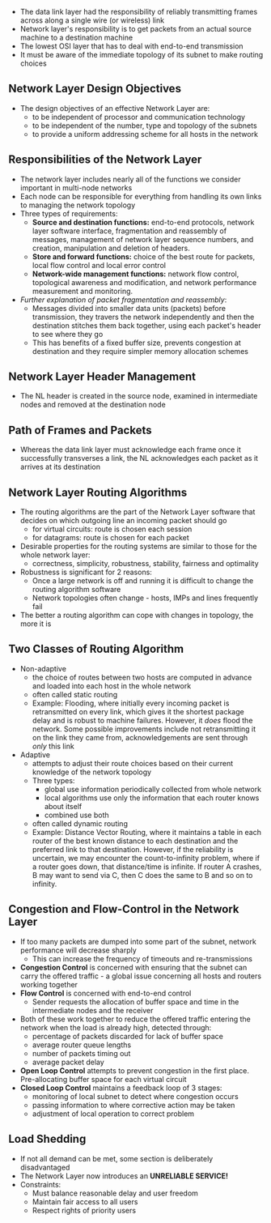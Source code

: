 - The data link layer had the responsibility of reliably transmitting frames across along a single wire (or wireless) link
- Network layer's responsibility is to get packets from an actual source machine to a destination machine
- The lowest OSI layer that has to deal with end-to-end transmission
- It must be aware of the immediate topology of its subnet to make routing choices

## Network Layer Design Objectives
- The design objectives of an effective Network Layer are:
	- to be independent of processor and communication technology
	- to be independent of the number, type and topology of the subnets
	- to provide a uniform addressing scheme for all hosts in the network

## Responsibilities of the Network Layer
- The network layer includes nearly all of the functions we consider important in multi-node networks
- Each node can be responsible for everything from handling its own links to managing the network topology
- Three types of requirements:
	- **Source and destination functions:** end-to-end protocols, network layer software interface, fragmentation and reassembly of messages, management of network layer sequence numbers, and creation, manipulation and deletion of headers.
	- **Store and forward functions:** choice of the best route for packets, local flow control and local error control
	- **Network-wide management functions:** network flow control, topological awareness and modification, and network performance measurement and monitoring.
- *Further explanation of packet fragmentation and reassembly*:
	- Messages divided into smaller data units (packets) before transmission, they travers the network independently and then the destination stitches them back together, using each packet's header to see where they go
	- This has benefits of a fixed buffer size, prevents congestion at destination and they require simpler memory allocation schemes

## Network Layer Header Management
- The NL header is created in the source node, examined in intermediate nodes and removed at the destination node

## Path of Frames and Packets
- Whereas the data link layer must acknowledge each frame once it successfully transverses a link, the NL acknowledges each packet as it arrives at its destination

## Network Layer Routing Algorithms
- The routing algorithms are the part of the Network Layer software that decides on which outgoing line an incoming packet should go
	- for virtual circuits: route is chosen each session
	- for datagrams: route is chosen for each packet
- Desirable properties for the routing systems are similar to those for the whole network layer:
	- correctness, simplicity, robustness, stability, fairness and optimality
- Robustness is significant for 2 reasons:
	- Once a large network is off and running it is difficult to change the routing algorithm software
	- Network topologies often change - hosts, IMPs and lines frequently fail
- The better a routing algorithm can cope with changes in topology, the more it is

## Two Classes of Routing Algorithm
- Non-adaptive
	- the choice of routes between two hosts are computed in advance and loaded into each host in the whole network
	- often called static routing
	- Example: Flooding, where initially every incoming packet is retransmitted on every link, which gives it the shortest package delay and is robust to machine failures. However, it *does* flood the network. Some possible improvements include not retransmitting it on the link they came from, acknowledgements are sent through *only* this link
- Adaptive
	- attempts to adjust their route choices based on their current knowledge of the network topology
	- Three types:
		- global use information periodically collected from whole network
		- local algorithms use only the information that each router knows about itself
		- combined use both
	- often called dynamic routing
	- Example: Distance Vector Routing, where it maintains a table in each router of the best known distance to each destination and the preferred link to that destination. However, if the reliability is uncertain, we may encounter the count-to-infinity problem, where if a router goes down, that distance/time is infinite. If router A crashes, B may want to send via C, then C does the same to B and so on to infinity. 

## Congestion and Flow-Control in the Network Layer
- If too many packets are dumped into some part of the subnet, network performance will decrease sharply
	- This can increase the frequency of timeouts and re-transmissions
- **Congestion Control** is concerned with ensuring that the subnet can carry the offered traffic - a global issue concerning all hosts and routers working together
- **Flow Control** is concerned with end-to-end control
	- Sender requests the allocation of buffer space and time in the intermediate nodes and the receiver
- Both of these work together to reduce the offered traffic entering the network when the load is already high, detected through:
	- percentage of packets discarded for lack of buffer space
	- average router queue lengths
	- number of packets timing out
	- average packet delay
- **Open Loop Control** attempts to prevent congestion in the first place. Pre-allocating buffer space for each virtual circuit
- **Closed Loop Control** maintains a feedback loop of 3 stages:
	- monitoring of local subnet to detect where congestion occurs
	- passing information to where corrective action may be taken
	- adjustment of local operation to correct problem

## Load Shedding
- If not all demand can be met, some section is deliberately disadvantaged
- The Network Layer now introduces an **UNRELIABLE SERVICE!**
- Constraints:
	- Must balance reasonable delay and user freedom
	- Maintain fair access to all users
	- Respect rights of priority users